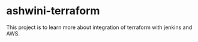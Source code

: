 # ashwini-terraform
This project is to learn more about integration of terraform with jenkins and AWS.